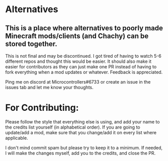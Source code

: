 # Alternatives

## This is a place where alternatives to poorly made Minecraft mods/clients (and Chachy) can be stored together.

This is not final and may be discontinued. I got tired of having to watch 5-6 different repos and thought this would be easier. It should also make it easier for contributors as they can just make one PR instead of having to fork everything when a mod updates or whatever. Feedback is appreciated.

Ping me on discord at Microcontrollers#6733 or create an issue in the issues tab and let me know your thoughts.

# For Contributing:

Please follow the style that everything else is using, and add your name to the credits list yourself (in alphabetical order).
If you are going to update/add a mod, make sure that you change/add it on every list where applicable.

I don't mind commit spam but please try to keep it to a minimum. If needed, I will make the changes myself, add you to the credits, and close the PR.
